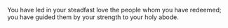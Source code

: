 You have led in your steadfast love the people whom you have redeemed; you have guided them by your strength to your holy abode.
